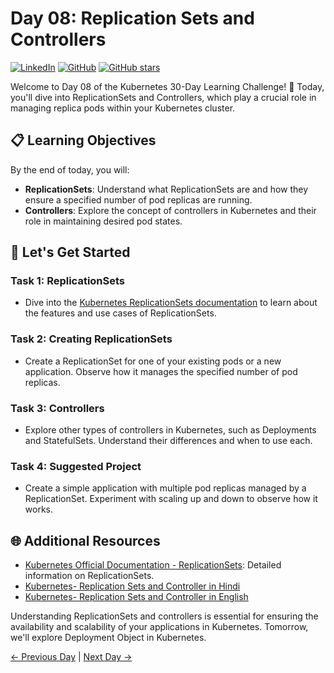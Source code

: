 # Day 08: Replication Sets and Controllers
[![LinkedIn](https://img.shields.io/badge/Connect%20with%20me%20on-LinkedIn-blue.svg)](https://www.linkedin.com/in/aman-devops/)
[![GitHub](https://img.shields.io/github/stars/AmanPathak-DevOps.svg?style=social)](https://github.com/AmanPathak-DevOps)
[![GitHub stars](https://img.shields.io/github/stars/AmanPathak-DevOps/30DaysOfKubernetes)](https://github.com/AmanPathak-DevOps/30DaysOfKubernetes/stargazers)

Welcome to Day 08 of the Kubernetes 30-Day Learning Challenge! 🚀 Today, you'll dive into ReplicationSets and Controllers, which play a crucial role in managing replica pods within your Kubernetes cluster.

## 📋 Learning Objectives

By the end of today, you will:
- **ReplicationSets**: Understand what ReplicationSets are and how they ensure a specified number of pod replicas are running.
- **Controllers**: Explore the concept of controllers in Kubernetes and their role in maintaining desired pod states.

## 🚀 Let's Get Started

### Task 1: ReplicationSets
- Dive into the [Kubernetes ReplicationSets documentation](https://kubernetes.io/docs/concepts/workloads/controllers/replicaset/) to learn about the features and use cases of ReplicationSets.

### Task 2: Creating ReplicationSets
- Create a ReplicationSet for one of your existing pods or a new application. Observe how it manages the specified number of pod replicas.

### Task 3: Controllers
- Explore other types of controllers in Kubernetes, such as Deployments and StatefulSets. Understand their differences and when to use each.

### Task 4: Suggested Project
- Create a simple application with multiple pod replicas managed by a ReplicationSet. Experiment with scaling up and down to observe how it works.

## 🌐 Additional Resources

- [Kubernetes Official Documentation - ReplicationSets](https://kubernetes.io/docs/concepts/workloads/controllers/replicaset/): Detailed information on ReplicationSets.
- [Kubernetes- Replication Sets and Controller in Hindi](https://youtu.be/dQSQELeC2A4?si=-1wmFtf-1JQU6B6M)
- [Kubernetes- Replication Sets and Controller in English](https://youtu.be/D15dzWkor28?si=UIynIMYpSWDZgCkz)

Understanding ReplicationSets and controllers is essential for ensuring the availability and scalability of your applications in Kubernetes. Tomorrow, we'll explore Deployment Object in Kubernetes.

[← Previous Day](../Day07/README.md) | [Next Day →](../Day09/README.md)
